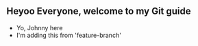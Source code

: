 ## Heyoo Everyone, welcome to my Git guide

- Yo, Johnny here
- I'm adding this from 'feature-branch'
